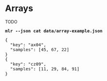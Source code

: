<!---  PLEASE DO NOT EDIT DIRECTLY. EDIT THE .md.in FILE PLEASE. --->
# Arrays

TODO

<pre class="pre-highlight-in-pair">
<b>mlr --json cat data/array-example.json</b>
</pre>
<pre class="pre-non-highlight-in-pair">
{
  "key": "ax04",
  "samples": [45, 67, 22]
}
{
  "key": "cz09",
  "samples": [11, 29, 84, 91]
}
</pre>
